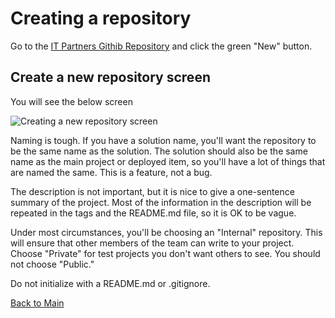 # Creating a repository

Go to the [IT Partners Githib Repository](https://github.com/itpartnersillinois) and click the green "New" button.

## Create a new repository screen

You will see the below screen

![Creating a new repository screen](https://github.com/itpartnersillinois/tutorial/blob/master/images/create_repository_screen.png)

Naming is tough. If you have a solution name, you'll want the repository to be the same name as the solution. The solution should also be the same name as the main project or deployed item, so you'll have a lot of things that are named the same. This is a feature, not a bug. 

The description is not important, but it is nice to give a one-sentence summary of the project. Most of the information in the description will be repeated in the tags and the README.md file, so it is OK to be vague. 

Under most circumstances, you'll be choosing an "Internal" repository. This will ensure that other members of the team can write to your project. Choose "Private" for test projects you don't want others to see. You should not choose "Public." 

Do not initialize with a README.md or .gitignore. 

[Back to Main](https://github.com/itpartnersillinois/tutorial/blob/master/README.md)
